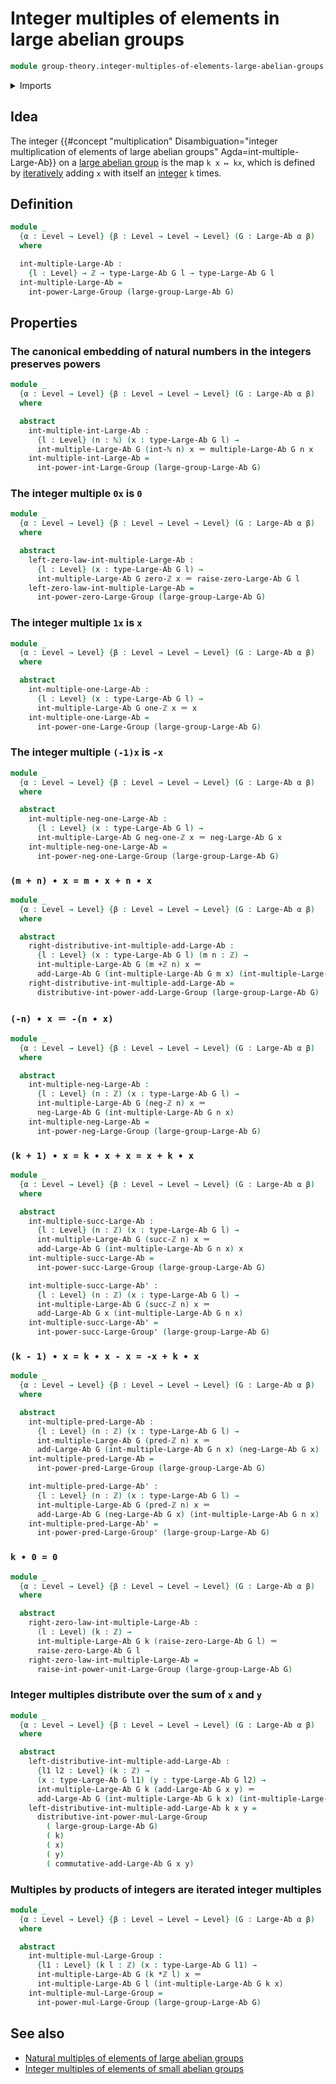 # Integer multiples of elements in large abelian groups

```agda
module group-theory.integer-multiples-of-elements-large-abelian-groups where
```

<details><summary>Imports</summary>

```agda
open import elementary-number-theory.addition-integers
open import elementary-number-theory.integers
open import elementary-number-theory.multiplication-integers
open import elementary-number-theory.natural-numbers

open import foundation.identity-types
open import foundation.transport-along-identifications
open import foundation.universe-levels

open import group-theory.integer-powers-of-elements-large-groups
open import group-theory.large-abelian-groups
open import group-theory.multiples-of-elements-large-abelian-groups
```

</details>

## Idea

The integer
{{#concept "multiplication" Disambiguation="integer multiplication of elements of large abelian groups" Agda=int-multiple-Large-Ab}}
on a [large abelian group](group-theory.large-abelian-groups.md) is the map
`k x ↦ kx`, which is defined by
[iteratively](foundation.iterating-automorphisms.md) adding `x` with itself an
[integer](elementary-number-theory.integers.md) `k` times.

## Definition

```agda
module _
  {α : Level → Level} {β : Level → Level → Level} (G : Large-Ab α β)
  where

  int-multiple-Large-Ab :
    {l : Level} → ℤ → type-Large-Ab G l → type-Large-Ab G l
  int-multiple-Large-Ab =
    int-power-Large-Group (large-group-Large-Ab G)
```

## Properties

### The canonical embedding of natural numbers in the integers preserves powers

```agda
module _
  {α : Level → Level} {β : Level → Level → Level} (G : Large-Ab α β)
  where

  abstract
    int-multiple-int-Large-Ab :
      {l : Level} (n : ℕ) (x : type-Large-Ab G l) →
      int-multiple-Large-Ab G (int-ℕ n) x ＝ multiple-Large-Ab G n x
    int-multiple-int-Large-Ab =
      int-power-int-Large-Group (large-group-Large-Ab G)
```

### The integer multiple `0x` is `0`

```agda
module _
  {α : Level → Level} {β : Level → Level → Level} (G : Large-Ab α β)
  where

  abstract
    left-zero-law-int-multiple-Large-Ab :
      {l : Level} (x : type-Large-Ab G l) →
      int-multiple-Large-Ab G zero-ℤ x ＝ raise-zero-Large-Ab G l
    left-zero-law-int-multiple-Large-Ab =
      int-power-zero-Large-Group (large-group-Large-Ab G)
```

### The integer multiple `1x` is `x`

```agda
module _
  {α : Level → Level} {β : Level → Level → Level} (G : Large-Ab α β)
  where

  abstract
    int-multiple-one-Large-Ab :
      {l : Level} (x : type-Large-Ab G l) →
      int-multiple-Large-Ab G one-ℤ x ＝ x
    int-multiple-one-Large-Ab =
      int-power-one-Large-Group (large-group-Large-Ab G)
```

### The integer multiple `(-1)x` is `-x`

```agda
module _
  {α : Level → Level} {β : Level → Level → Level} (G : Large-Ab α β)
  where

  abstract
    int-multiple-neg-one-Large-Ab :
      {l : Level} (x : type-Large-Ab G l) →
      int-multiple-Large-Ab G neg-one-ℤ x ＝ neg-Large-Ab G x
    int-multiple-neg-one-Large-Ab =
      int-power-neg-one-Large-Group (large-group-Large-Ab G)
```

### `(m + n) ∙ x = m ∙ x + n ∙ x`

```agda
module _
  {α : Level → Level} {β : Level → Level → Level} (G : Large-Ab α β)
  where

  abstract
    right-distributive-int-multiple-add-Large-Ab :
      {l : Level} (x : type-Large-Ab G l) (m n : ℤ) →
      int-multiple-Large-Ab G (m +ℤ n) x ＝
      add-Large-Ab G (int-multiple-Large-Ab G m x) (int-multiple-Large-Ab G n x)
    right-distributive-int-multiple-add-Large-Ab =
      distributive-int-power-add-Large-Group (large-group-Large-Ab G)
```

### `(-n) ∙ x ＝ -(n ∙ x)`

```agda
module _
  {α : Level → Level} {β : Level → Level → Level} (G : Large-Ab α β)
  where

  abstract
    int-multiple-neg-Large-Ab :
      {l : Level} (n : ℤ) (x : type-Large-Ab G l) →
      int-multiple-Large-Ab G (neg-ℤ n) x ＝
      neg-Large-Ab G (int-multiple-Large-Ab G n x)
    int-multiple-neg-Large-Ab =
      int-power-neg-Large-Group (large-group-Large-Ab G)
```

### `(k + 1) ∙ x = k ∙ x + x = x + k ∙ x`

```agda
module _
  {α : Level → Level} {β : Level → Level → Level} (G : Large-Ab α β)
  where

  abstract
    int-multiple-succ-Large-Ab :
      {l : Level} (n : ℤ) (x : type-Large-Ab G l) →
      int-multiple-Large-Ab G (succ-ℤ n) x ＝
      add-Large-Ab G (int-multiple-Large-Ab G n x) x
    int-multiple-succ-Large-Ab =
      int-power-succ-Large-Group (large-group-Large-Ab G)

    int-multiple-succ-Large-Ab' :
      {l : Level} (n : ℤ) (x : type-Large-Ab G l) →
      int-multiple-Large-Ab G (succ-ℤ n) x ＝
      add-Large-Ab G x (int-multiple-Large-Ab G n x)
    int-multiple-succ-Large-Ab' =
      int-power-succ-Large-Group' (large-group-Large-Ab G)
```

### `(k - 1) ∙ x = k ∙ x - x = -x + k ∙ x`

```agda
module _
  {α : Level → Level} {β : Level → Level → Level} (G : Large-Ab α β)
  where

  abstract
    int-multiple-pred-Large-Ab :
      {l : Level} (n : ℤ) (x : type-Large-Ab G l) →
      int-multiple-Large-Ab G (pred-ℤ n) x ＝
      add-Large-Ab G (int-multiple-Large-Ab G n x) (neg-Large-Ab G x)
    int-multiple-pred-Large-Ab =
      int-power-pred-Large-Group (large-group-Large-Ab G)

    int-multiple-pred-Large-Ab' :
      {l : Level} (n : ℤ) (x : type-Large-Ab G l) →
      int-multiple-Large-Ab G (pred-ℤ n) x ＝
      add-Large-Ab G (neg-Large-Ab G x) (int-multiple-Large-Ab G n x)
    int-multiple-pred-Large-Ab' =
      int-power-pred-Large-Group' (large-group-Large-Ab G)
```

### `k ∙ 0 = 0`

```agda
module _
  {α : Level → Level} {β : Level → Level → Level} (G : Large-Ab α β)
  where

  abstract
    right-zero-law-int-multiple-Large-Ab :
      (l : Level) (k : ℤ) →
      int-multiple-Large-Ab G k (raise-zero-Large-Ab G l) ＝
      raise-zero-Large-Ab G l
    right-zero-law-int-multiple-Large-Ab =
      raise-int-power-unit-Large-Group (large-group-Large-Ab G)
```

### Integer multiples distribute over the sum of `x` and `y`

```agda
module _
  {α : Level → Level} {β : Level → Level → Level} (G : Large-Ab α β)
  where

  abstract
    left-distributive-int-multiple-add-Large-Ab :
      {l1 l2 : Level} (k : ℤ) →
      (x : type-Large-Ab G l1) (y : type-Large-Ab G l2) →
      int-multiple-Large-Ab G k (add-Large-Ab G x y) ＝
      add-Large-Ab G (int-multiple-Large-Ab G k x) (int-multiple-Large-Ab G k y)
    left-distributive-int-multiple-add-Large-Ab k x y =
      distributive-int-power-mul-Large-Group
        ( large-group-Large-Ab G)
        ( k)
        ( x)
        ( y)
        ( commutative-add-Large-Ab G x y)
```

### Multiples by products of integers are iterated integer multiples

```agda
module _
  {α : Level → Level} {β : Level → Level → Level} (G : Large-Ab α β)
  where

  abstract
    int-multiple-mul-Large-Group :
      {l1 : Level} (k l : ℤ) (x : type-Large-Ab G l1) →
      int-multiple-Large-Ab G (k *ℤ l) x ＝
      int-multiple-Large-Ab G l (int-multiple-Large-Ab G k x)
    int-multiple-mul-Large-Group =
      int-power-mul-Large-Group (large-group-Large-Ab G)
```

## See also

- [Natural multiples of elements of large abelian groups](group-theory.multiples-of-elements-large-abelian-groups.md)
- [Integer multiples of elements of small abelian groups](group-theory.integer-multiples-of-elements-abelian-groups.md)
